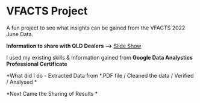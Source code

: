 # VFACTS Project

A fun project to see what insights can be gained from the VFACTS 2022 June Data.  

**Information to share with QLD Dealers -->** [Slide Show](https://docs.google.com/presentation/d/1F33Ip4VhSetuOIx1nLmigVNIjm1pyRSNarVAQBx21hg/edit?usp=sharing)

I used my existing skills & Information gained from **Google Data Analystics Professional Certificate**

*What did I do - Extracted Data from *.PDF file / Cleaned the data / Verified / Analysed *

*Next Came the Sharing of Results *
